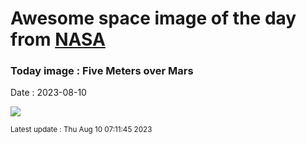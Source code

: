 
# Awesome space image of the day from [NASA](https://api.nasa.gov/)

### Today image : Five Meters over Mars
Date : 2023-08-10

![](https://apod.nasa.gov/apod/image/2308/PIA25969_Ingenuity1024.jpg)

<small>Latest update : Thu Aug 10 07:11:45 2023</small>
        